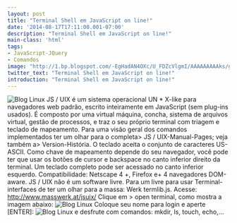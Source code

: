 ```yaml
---
layout: post
title: "Terminal Shell em JavaScript on line!"
date: '2014-08-17T17:11:00.001-07:00'
description: "Terminal Shell em JavaScript on line!"
main-class: 'html'
tags:
- JavaScript-JQuery
- Comandos
image: "http://1.bp.blogspot.com/-EgHadAN4OXc/U_FDZcVlgmI/AAAAAAAAAks/guMWjnTG_hI/s72-c/Captura_de_tela-1.png"
twitter_text: "Terminal Shell em JavaScript on line!"
introduction: "Terminal Shell em JavaScript on line!"
---
```

![Blog Linux](http://1.bp.blogspot.com/-EgHadAN4OXc/U_FDZcVlgmI/AAAAAAAAAks/guMWjnTG_hI/s1600/Captura_de_tela-1.png "Blog Linux")
JS / UIX é um sistema operacional UN * X-like para navegadores web padrão, escrito inteiramente em JavaScript (sem plug-ins usados). É composto por uma virtual máquina, concha, sistema de arquivos virtual, gestão de processos, e traz o seu próprio terminal com triagem e teclado de mapeamento.
Para uma visão geral dos comandos implementados ter um olhar para o completa> JS / UIX-Manual-Pages; veja também a> Version-História. O teclado aceita o conjunto de caracteres US-ASCII. Como chave de mapeamento depende do seu navegador, você pode ter que usar os botões de cursor e backspace no canto inferior direito da terminal. Um teclado completo pode ser acessado no canto inferior esquerdo. Compatibilidade: Netscape 4 +, Firefox e+ 4 navegadores DOM-aware.
JS / UIX não é um software livre. Para um livre para usar Terminal-
interfaces de ter um olhar para a massa: Werk termlib.js.
Acesse: http://www.masswerk.at/jsuix/
Clique em > open terminal, como mostra a imagem abaixo:
![Blog Linux](http://2.bp.blogspot.com/-eTYhNCWglN8/U_FC4JnK5DI/AAAAAAAAAkc/u2QTmzI3EUE/s1600/Captura_de_tela-2.png "Blog Linux")
Coloque seu nome para login e aperte [ENTER]:
![Blog Linux](http://2.bp.blogspot.com/-Ba9RwROma3w/U_FDIJ4zT6I/AAAAAAAAAkk/RBaMc5PanWw/s1600/Captura_de_tela.png "Blog Linux")
e desfrute com comandos: mkdir, ls, touch, echo,...
